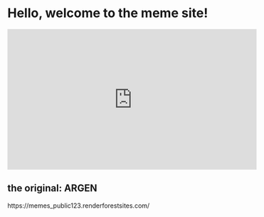 <h1>Hello, welcome to the meme site!</h1>
<iframe width="560" height="315" src="https://www.youtube.com/embed/ZoZGnrI-tDM?si=5j0oofJgxtlQuUHh&amp;start=1" title="YouTube video player" frameborder="0" allow="accelerometer; autoplay; clipboard-write; encrypted-media; gyroscope; picture-in-picture; web-share" referrerpolicy="strict-origin-when-cross-origin" allowfullscreen></iframe>
<h2>the original: ARGEN</h2>
<a>https://memes_public123.renderforestsites.com/</a>